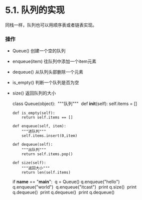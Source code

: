 # 5.1. 队列的实现

同栈一样，队列也可以用顺序表或者链表实现。

### 操作

* Queue() 创建一个空的队列
* enqueue(item) 往队列中添加一个item元素
* dequeue() 从队列头部删除一个元素
* is_empty() 判断一个队列是否为空
* size() 返回队列的大小

  class Queue(object):
  ​    """队列"""
  ​    def __init__(self):
  ​        self.items = []

      def is_empty(self):
          return self.items == []
      
      def enqueue(self, item):
          """进队列"""
          self.items.insert(0,item)
      
      def dequeue(self):
          """出队列"""
          return self.items.pop()
      
      def size(self):
          """返回大小"""
          return len(self.items)

  if __name__ == "__main__":
  ​    q = Queue()
  ​    q.enqueue("hello")
  ​    q.enqueue("world")
  ​    q.enqueue("itcast")
  ​    print q.size()
  ​    print q.dequeue()
  ​    print q.dequeue()
  ​    print q.dequeue()

